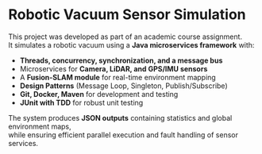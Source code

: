 # Robotic Vacuum Sensor Simulation

This project was developed as part of an academic course assignment.  
It simulates a robotic vacuum using a **Java microservices framework** with:

- **Threads, concurrency, synchronization, and a message bus**  
- Microservices for **Camera, LiDAR, and GPS/IMU sensors**  
- A **Fusion-SLAM module** for real-time environment mapping  
- **Design Patterns** (Message Loop, Singleton, Publish/Subscribe)  
- **Git, Docker, Maven** for development and testing  
- **JUnit with TDD** for robust unit testing  

The system produces **JSON outputs** containing statistics and global environment maps,  
while ensuring efficient parallel execution and fault handling of sensor services.
